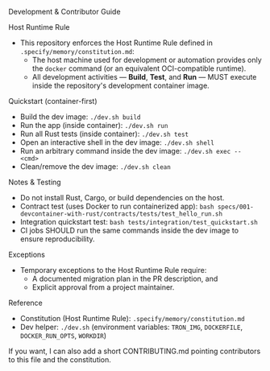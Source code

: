 Development & Contributor Guide

Host Runtime Rule
- This repository enforces the Host Runtime Rule defined in `.specify/memory/constitution.md`:
  - The host machine used for development or automation provides only the `docker` command (or an equivalent OCI-compatible runtime).
  - All development activities — **Build**, **Test**, and **Run** — MUST execute inside the repository's development container image.

Quickstart (container-first)
- Build the dev image: `./dev.sh build`
- Run the app (inside container): `./dev.sh run`
- Run all Rust tests (inside container): `./dev.sh test`
- Open an interactive shell in the dev image: `./dev.sh shell`
- Run an arbitrary command inside the dev image: `./dev.sh exec -- <cmd>`
- Clean/remove the dev image: `./dev.sh clean`

Notes & Testing
- Do not install Rust, Cargo, or build dependencies on the host.
- Contract test (uses Docker to run containerized app): `bash specs/001-devcontainer-with-rust/contracts/tests/test_hello_run.sh`
- Integration quickstart test: `bash tests/integration/test_quickstart.sh`
- CI jobs SHOULD run the same commands inside the dev image to ensure reproducibility.

Exceptions
- Temporary exceptions to the Host Runtime Rule require:
  - A documented migration plan in the PR description, and
  - Explicit approval from a project maintainer.

Reference
- Constitution (Host Runtime Rule): `.specify/memory/constitution.md`
- Dev helper: `./dev.sh` (environment variables: `TRON_IMG`, `DOCKERFILE`, `DOCKER_RUN_OPTS`, `WORKDIR`)

If you want, I can also add a short CONTRIBUTING.md pointing contributors to this file and the constitution.